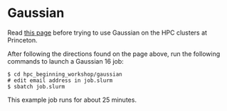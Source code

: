 # Gaussian

Read [this page](https://researchcomputing.princeton.edu/gaussian) before trying to use Gaussian on the HPC clusters at Princeton.

After following the directions found on the page above, run the following commands to launch a Gaussian 16 job:

```
$ cd hpc_beginning_workshop/gaussian
# edit email address in job.slurm
$ sbatch job.slurm
```

This example job runs for about 25 minutes.
